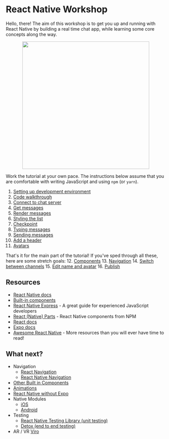 # React Native Workshop

Hello, there! The aim of this workshop is to get you up and running with React Native by building a real time chat app, while learning some core concepts along the way.

<p align="center"><img src="https://github.com/kadikraman/react-native-workshop/blob/master/assets/demo.png?raw=true" width=400></p>

Work the tutorial at your own pace. The instructions below assume that you are comfortable with writing JavaScript and using `npm` (or `yarn`).

1. [Setting up development environment](./lessons/1-setup.md)
2. [Code walkthrough ](./lessons/2-walkthrough.md)
3. [Connect to chat server](./lessons/3-chat-server.md)
4. [Get messages](./lessons/4-get-messages.md)
5. [Render messages](./lessons/5-render-messages.md)
6. [Styling the list](./lessons/6-styling.md)
7. [Checkpoint](./lessons/7-checkpoint.md)
8. [Typing messages](./lessons/8-typing-messages.md)
9. [Sending messages](./lessons/9-sending-messages.md)
10. [Add a header](./lessons/10-add-header.md)
11. [Avatars](./lessons/11-avatars.md)

That's it for the main part of the tutorial! If you've sped through all these, here are some stretch goals:
12. [Components](./lessons/12-components.md)
13. [Navigation](./lessons/13-navigation.md)
14. [Switch between channels](./lessons/14-switch-channels.md)
15. [Edit name and avatar](./lessons/15-edit-name.md)
16. [Publish](./lessons/16-publish.md)

## Resources
- [React Native docs](https://facebook.github.io/react-native/)
- [Built-in components](https://facebook.github.io/react-native/docs/components-and-apis.html)
- [React Native Express](http://www.reactnativeexpress.com/) - A great guide for experienced JavaScript developers
- [React (Native) Parts](https://react.parts/native) - React Native components from NPM
- [React docs](https://reactjs.org/docs/hello-world.html)
- [Expo docs](https://docs.expo.io/versions/latest/)
- [Awesome React Native](https://github.com/jondot/awesome-react-native) - More resources than you will ever have time to read!

## What next?
- Navigation
  - [React Navigation](https://reactnavigation.org/docs/en/getting-started.html)
  - [React Native Navigation](https://github.com/wix/react-native-navigation)
- [Other Built in Components](https://facebook.github.io/react-native/docs/components-and-apis)
- [Animations](https://facebook.github.io/react-native/docs/0.60/animations)
- [React Native without Expo](https://facebook.github.io/react-native/docs/getting-started)
- Native Modules
  - [iOS](https://facebook.github.io/react-native/docs/native-modules-android)
  - [Android](https://facebook.github.io/react-native/docs/native-modules-ios)
- Testing
  - [React Native Testing Library (unit testing)](https://github.com/callstack/react-native-testing-library)
  - [Detox (end to end testing)](https://github.com/wix/Detox)
- AR / VR
  [Viro](https://viromedia.com/viroreact)
